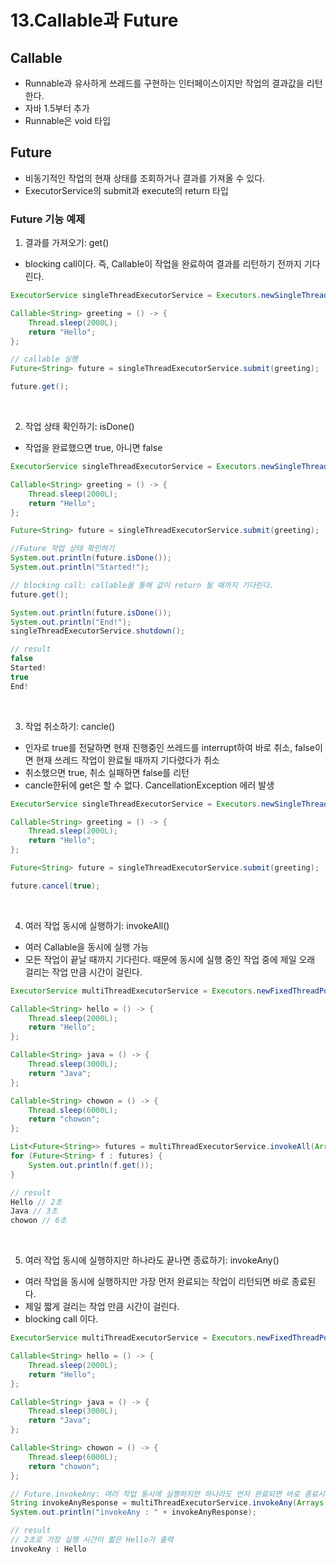 # 13.Callable과 Future

## Callable

- Runnable과 유사하게 쓰레드를 구현하는 인터페이스이지만 작업의 결과값을 리턴한다.
- 자바 1.5부터 추가
- Runnable은 void 타입

## Future

- 비동기적인 작업의 현재 상태를 조회하거나 결과를 가져올 수 있다.
- ExecutorService의 submit과 execute의 return 타입

### Future 기능 예제

1. 결과를 가져오기: get()
- blocking call이다. 즉, Callable이 작업을 완료하여 결과를 리턴하기 전까지 기다린다. 

```java
ExecutorService singleThreadExecutorService = Executors.newSingleThreadExecutor();

Callable<String> greeting = () -> {
    Thread.sleep(2000L);
    return "Hello";
};

// callable 실행
Future<String> future = singleThreadExecutorService.submit(greeting);

future.get();
```

<br/>

2. 작업 상태 확인하기: isDone()
- 작업을 완료했으면 true, 아니면 false

```java
ExecutorService singleThreadExecutorService = Executors.newSingleThreadExecutor();

Callable<String> greeting = () -> {
    Thread.sleep(2000L);
    return "Hello";
};

Future<String> future = singleThreadExecutorService.submit(greeting);

//Future 작업 상태 확인하기
System.out.println(future.isDone());
System.out.println("Started!");

// blocking call: callable을 통해 값이 return 될 때까지 기다린다.
future.get();

System.out.println(future.isDone());
System.out.println("End!");
singleThreadExecutorService.shutdown();

// result
false
Started!
true
End!
```
<br/>

3. 작업 취소하기: cancle()
- 인자로 true를 전달하면 현재 진행중인 쓰레드를 interrupt하여 바로 취소, false이면 현재 쓰레드 작업이 완료될 때까지 기다렸다가 취소
- 취소했으면 true, 취소 실패하면 false를 리턴
- cancle한뒤에 get은 할 수 없다. CancellationException 에러 발생

```java
ExecutorService singleThreadExecutorService = Executors.newSingleThreadExecutor();

Callable<String> greeting = () -> {
    Thread.sleep(2000L);
    return "Hello";
};

Future<String> future = singleThreadExecutorService.submit(greeting);

future.cancel(true);
```
<br/>

4. 여러 작업 동시에 실행하기: invokeAll()
- 여러 Callable을 동시에 실행 가능
- 모든 작업이 끝날 때까지 기다린다. 때문에 동시에 실행 중인 작업 중에 제일 오래 걸리는 작업 만큼 시간이 걸린다. 

```java
ExecutorService multiThreadExecutorService = Executors.newFixedThreadPool(4);

Callable<String> hello = () -> {
    Thread.sleep(2000L);
    return "Hello";
};

Callable<String> java = () -> {
    Thread.sleep(3000L);
    return "Java";
};

Callable<String> chowon = () -> {
    Thread.sleep(6000L);
    return "chowon";
};

List<Future<String>> futures = multiThreadExecutorService.invokeAll(Arrays.asList(hello, java, chowon));
for (Future<String> f : futures) {
    System.out.println(f.get());
}

// result
Hello // 2초
Java // 3초
chowon // 6초
```
<br/>

5. 여러 작업 동시에 실행하지만 하나라도 끝나면 종료하기: invokeAny()
- 여러 작업을 동시에 실행하지만 가장 먼저 완료되는 작업이 리턴되면 바로 종료된다.
- 제일 짧게 걸리는 작업 만큼 시간이 걸린다.
- blocking call 이다.

```java
ExecutorService multiThreadExecutorService = Executors.newFixedThreadPool(4);

Callable<String> hello = () -> {
    Thread.sleep(2000L);
    return "Hello";
};

Callable<String> java = () -> {
    Thread.sleep(3000L);
    return "Java";
};

Callable<String> chowon = () -> {
    Thread.sleep(6000L);
    return "chowon";
};

// Future.invokeAny: 여러 작업 동시에 실행하지만 하나라도 먼저 완료되면 바로 종료시켜버리기
String invokeAnyResponse = multiThreadExecutorService.invokeAny(Arrays.asList(hello, java, chowon));
System.out.println("invokeAny : " + invokeAnyResponse);

// result
// 2초로 가장 실행 시간이 짧은 Hello가 출력
invokeAny : Hello
```